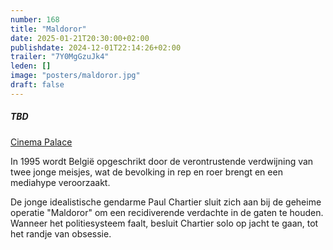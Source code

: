 ```yaml
---
number: 168
title: "Maldoror"
date: 2025-01-21T20:30:00+02:00
publishdate: 2024-12-01T22:14:26+02:00
trailer: "7Y0MgGzuJk4"
leden: []
image: "posters/maldoror.jpg"
draft: false
---
```


##### TBD

[Cinema Palace](https://cinema-palace.be/nl/film/maldoror)

In 1995 wordt België opgeschrikt door de verontrustende verdwijning van twee jonge meisjes,
wat de bevolking in rep en roer brengt en een mediahype veroorzaakt.
<!--more-->
De jonge idealistische gendarme Paul Chartier sluit zich aan bij de geheime operatie
"Maldoror" om een recidiverende verdachte in de gaten te houden. Wanneer het politiesysteem
faalt, besluit Chartier solo op jacht te gaan, tot het randje van obsessie.